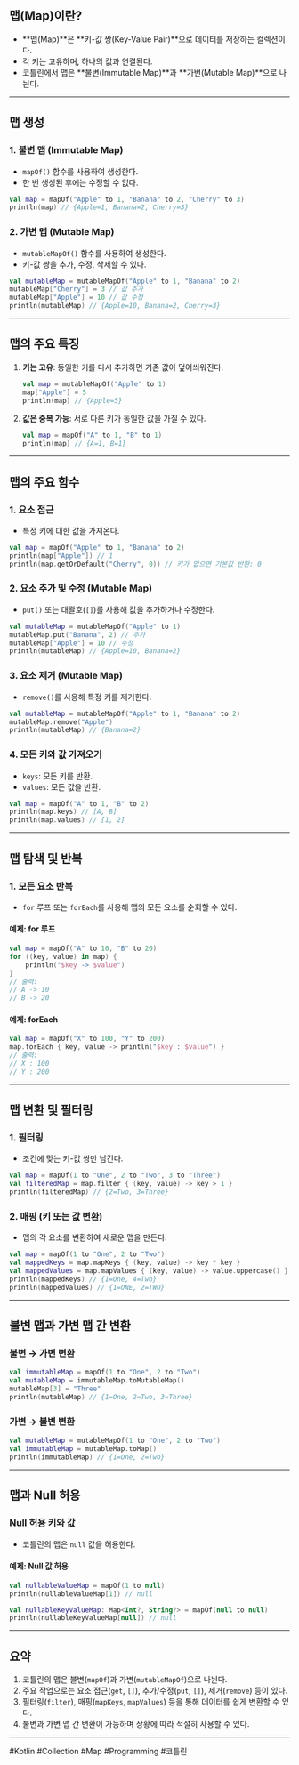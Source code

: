 ## **맵(Map)이란?**
- **맵(Map)**은 **키-값 쌍(Key-Value Pair)**으로 데이터를 저장하는 컬렉션이다.
- 각 키는 고유하며, 하나의 값과 연결된다.
- 코틀린에서 맵은 **불변(Immutable Map)**과 **가변(Mutable Map)**으로 나뉜다.

---

## **맵 생성**

### **1. 불변 맵 (Immutable Map)**
- `mapOf()` 함수를 사용하여 생성한다.
- 한 번 생성된 후에는 수정할 수 없다.

```kotlin
val map = mapOf("Apple" to 1, "Banana" to 2, "Cherry" to 3)
println(map) // {Apple=1, Banana=2, Cherry=3}
```

### **2. 가변 맵 (Mutable Map)**
- `mutableMapOf()` 함수를 사용하여 생성한다.
- 키-값 쌍을 추가, 수정, 삭제할 수 있다.

```kotlin
val mutableMap = mutableMapOf("Apple" to 1, "Banana" to 2)
mutableMap["Cherry"] = 3 // 값 추가
mutableMap["Apple"] = 10 // 값 수정
println(mutableMap) // {Apple=10, Banana=2, Cherry=3}
```

---

## **맵의 주요 특징**
1. **키는 고유**: 동일한 키를 다시 추가하면 기존 값이 덮어씌워진다.
   ```kotlin
   val map = mutableMapOf("Apple" to 1)
   map["Apple"] = 5
   println(map) // {Apple=5}
   ```
2. **값은 중복 가능**: 서로 다른 키가 동일한 값을 가질 수 있다.
   ```kotlin
   val map = mapOf("A" to 1, "B" to 1)
   println(map) // {A=1, B=1}
   ```

---

## **맵의 주요 함수**

### **1. 요소 접근**
- 특정 키에 대한 값을 가져온다.
```kotlin
val map = mapOf("Apple" to 1, "Banana" to 2)
println(map["Apple"]) // 1
println(map.getOrDefault("Cherry", 0)) // 키가 없으면 기본값 반환: 0
```

### **2. 요소 추가 및 수정 (Mutable Map)**
- `put()` 또는 대괄호(`[]`)를 사용해 값을 추가하거나 수정한다.
```kotlin
val mutableMap = mutableMapOf("Apple" to 1)
mutableMap.put("Banana", 2) // 추가
mutableMap["Apple"] = 10 // 수정
println(mutableMap) // {Apple=10, Banana=2}
```

### **3. 요소 제거 (Mutable Map)**
- `remove()`를 사용해 특정 키를 제거한다.
```kotlin
val mutableMap = mutableMapOf("Apple" to 1, "Banana" to 2)
mutableMap.remove("Apple")
println(mutableMap) // {Banana=2}
```

### **4. 모든 키와 값 가져오기**
- `keys`: 모든 키를 반환.
- `values`: 모든 값을 반환.

```kotlin
val map = mapOf("A" to 1, "B" to 2)
println(map.keys) // [A, B]
println(map.values) // [1, 2]
```

---

## **맵 탐색 및 반복**

### **1. 모든 요소 반복**
- `for` 루프 또는 `forEach`를 사용해 맵의 모든 요소를 순회할 수 있다.

#### **예제: for 루프**
```kotlin
val map = mapOf("A" to 10, "B" to 20)
for ((key, value) in map) {
    println("$key -> $value")
}
// 출력:
// A -> 10
// B -> 20
```

#### **예제: forEach**
```kotlin
val map = mapOf("X" to 100, "Y" to 200)
map.forEach { key, value -> println("$key : $value") }
// 출력:
// X : 100
// Y : 200
```

---

## **맵 변환 및 필터링**

### **1. 필터링**
- 조건에 맞는 키-값 쌍만 남긴다.
```kotlin
val map = mapOf(1 to "One", 2 to "Two", 3 to "Three")
val filteredMap = map.filter { (key, value) -> key > 1 }
println(filteredMap) // {2=Two, 3=Three}
```

### **2. 매핑 (키 또는 값 변환)**
- 맵의 각 요소를 변환하여 새로운 맵을 만든다.
```kotlin
val map = mapOf(1 to "One", 2 to "Two")
val mappedKeys = map.mapKeys { (key, value) -> key * key }
val mappedValues = map.mapValues { (key, value) -> value.uppercase() }
println(mappedKeys) // {1=One, 4=Two}
println(mappedValues) // {1=ONE, 2=TWO}
```

---

## **불변 맵과 가변 맵 간 변환**

### **불변 → 가변 변환**
```kotlin
val immutableMap = mapOf(1 to "One", 2 to "Two")
val mutableMap = immutableMap.toMutableMap()
mutableMap[3] = "Three"
println(mutableMap) // {1=One, 2=Two, 3=Three}
```

### **가변 → 불변 변환**
```kotlin
val mutableMap = mutableMapOf(1 to "One", 2 to "Two")
val immutableMap = mutableMap.toMap()
println(immutableMap) // {1=One, 2=Two}
```

---

## **맵과 Null 허용**

### **Null 허용 키와 값**
- 코틀린의 맵은 `null` 값을 허용한다.

#### **예제: Null 값 허용**
```kotlin
val nullableValueMap = mapOf(1 to null)
println(nullableValueMap[1]) // null

val nullableKeyValueMap: Map<Int?, String?> = mapOf(null to null)
println(nullableKeyValueMap[null]) // null
```

---

## **요약**
1. 코틀린의 맵은 불변(`mapOf`)과 가변(`mutableMapOf`)으로 나뉜다.
2. 주요 작업으로는 요소 접근(`get`, `[]`), 추가/수정(`put`, `[]`), 제거(`remove`) 등이 있다.
3. 필터링(`filter`), 매핑(`mapKeys`, `mapValues`) 등을 통해 데이터를 쉽게 변환할 수 있다.
4. 불변과 가변 맵 간 변환이 가능하며 상황에 따라 적절히 사용할 수 있다.

---
#Kotlin #Collection #Map #Programming #코틀린